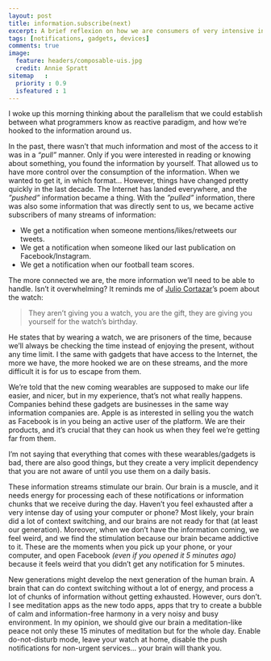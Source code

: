 ```yaml
---
layout: post
title: information.subscribe(next)
excerpt: A brief reflexion on how we are consumers of very intensive information streams.
tags: [notifications, gadgets, devices]
comments: true
image:
  feature: headers/composable-uis.jpg
  credit: Annie Spratt
sitemap   :
  priority : 0.9
  isfeatured : 1
---
```


I woke up this morning thinking about the parallelism that we could establish between what programmers know as reactive paradigm, and how we’re hooked to the information around us.

In the past, there wasn’t that much information and most of the access to it was in a *“pull”* manner. Only if you were interested in reading or knowing about something, you found the information by yourself. That allowed us to have more control over the consumption of the information. When we wanted to get it, in which format… However, things have changed pretty quickly in the last decade. The Internet has landed everywhere, and the *”pushed”* information became a thing. With the *”pulled”* information, there was also some information that was directly sent to us, we became active subscribers of many streams of information:

- We get a notification when someone mentions/likes/retweets our tweets.
- We get a notification when someone liked our last publication on Facebook/Instagram.
- We get a notification when our football team scores.

The more connected we are, the more information we’ll need to be able to handle. Isn’t it overwhelming? It reminds me of [Julio Cortazar](https://en.wikipedia.org/wiki/Julio_Cortázar)’s poem about the watch:

> They aren’t giving you a watch, you are the gift, they are giving you yourself for the watch’s birthday.

He states that by wearing a watch, we are prisoners of the time, because we’ll always be checking the time instead of enjoying the present, without any time limit. I the same with gadgets that have access to the Internet, the more we have, the more hooked we are on these streams, and the more difficult it is for us to escape from them.

We’re told that the new coming wearables are supposed to make our life easier, and nicer, but in my experience, that’s not what really happens. Companies behind these gadgets are businesses in the same way information companies are. Apple is as interested in selling you the watch as Facebook is in you being an active user of the platform. We are their products, and it’s crucial that they can hook us when they feel we’re getting far from them.

I’m not saying that everything that comes with these wearables/gadgets is bad, there are also good things, but they create a very implicit dependency that you are not aware of until you use them on a daily basis.

These information streams stimulate our brain. Our brain is a muscle, and it needs energy for processing each of these notifications or information chunks that we receive during the day. Haven’t you feel exhausted after a very intense day of using your computer or phone? Most likely, your brain did a lot of context switching, and our brains are not ready for that (at least our generation). Moreover, when we don’t have the information coming, we feel weird, and we find the stimulation because our brain became addictive to it. These are the moments when you pick up your phone, or your computer, and open Facebook *(even if you opened it 5 minutes ago)* because it feels weird that you didn’t get any notification for 5 minutes.

New generations might develop the next generation of the human brain. A brain that can do context switching without a lot of energy, and process a lot of chunks of information without getting exhausted. However, ours don’t. I see meditation apps as the new todo apps, apps that try to create a bubble of calm and information-free harmony in a very noisy and busy environment. In my opinion, we should give our brain a meditation-like peace not only these 15 minutes of meditation but for the whole day. Enable do-not-disturb mode, leave your watch at home, disable the push notifications for non-urgent services… your brain will thank you.